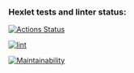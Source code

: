 ### Hexlet tests and linter status:

[![Actions Status](https://github.com/vladsholokhov/frontend-project-11/workflows/hexlet-check/badge.svg)](https://github.com/vladsholokhov/frontend-project-11/actions)

[![lint](https://github.com/vladsholokhov/frontend-project-11/actions/workflows/lint.yml/badge.svg)](https://github.com/vladsholokhov/frontend-project-11/actions/workflows/lint.yml)

[![Maintainability](https://api.codeclimate.com/v1/badges/4f54a10660029b487e31/maintainability)](https://codeclimate.com/github/vladsholokhov/frontend-project-11/maintainability)